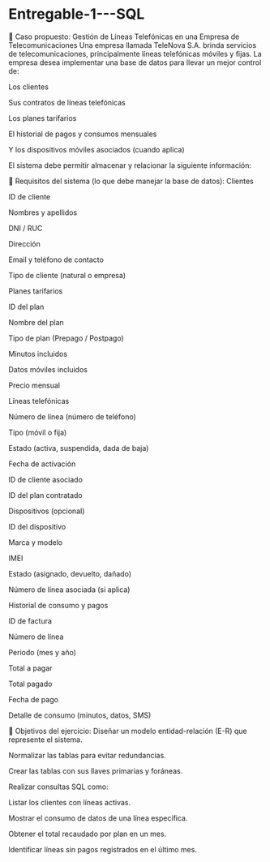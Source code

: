 # Entregable-1---SQL
🧩 Caso propuesto: Gestión de Líneas Telefónicas en una Empresa de Telecomunicaciones
Una empresa llamada TeleNova S.A. brinda servicios de telecomunicaciones, principalmente líneas telefónicas móviles y fijas. La empresa desea implementar una base de datos para llevar un mejor control de:

Los clientes

Sus contratos de líneas telefónicas

Los planes tarifarios

El historial de pagos y consumos mensuales

Y los dispositivos móviles asociados (cuando aplica)

El sistema debe permitir almacenar y relacionar la siguiente información:

🧾 Requisitos del sistema (lo que debe manejar la base de datos):
Clientes

ID de cliente

Nombres y apellidos

DNI / RUC

Dirección

Email y teléfono de contacto

Tipo de cliente (natural o empresa)

Planes tarifarios

ID del plan

Nombre del plan

Tipo de plan (Prepago / Postpago)

Minutos incluidos

Datos móviles incluidos

Precio mensual

Líneas telefónicas

Número de línea (número de teléfono)

Tipo (móvil o fija)

Estado (activa, suspendida, dada de baja)

Fecha de activación

ID de cliente asociado

ID del plan contratado

Dispositivos (opcional)

ID del dispositivo

Marca y modelo

IMEI

Estado (asignado, devuelto, dañado)

Número de línea asociada (si aplica)

Historial de consumo y pagos

ID de factura

Número de línea

Periodo (mes y año)

Total a pagar

Total pagado

Fecha de pago

Detalle de consumo (minutos, datos, SMS)

🧠 Objetivos del ejercicio:
Diseñar un modelo entidad-relación (E-R) que represente el sistema.

Normalizar las tablas para evitar redundancias.

Crear las tablas con sus llaves primarias y foráneas.

Realizar consultas SQL como:

Listar los clientes con líneas activas.

Mostrar el consumo de datos de una línea específica.

Obtener el total recaudado por plan en un mes.

Identificar líneas sin pagos registrados en el último mes.

